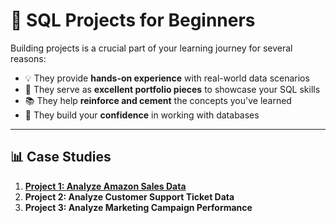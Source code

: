 # 🧠 SQL Projects for Beginners

Building projects is a crucial part of your learning journey for several reasons:

- 💡 They provide **hands-on experience** with real-world data scenarios  
- 🧱 They serve as **excellent portfolio pieces** to showcase your SQL skills  
- 📚 They help **reinforce and cement** the concepts you've learned  
- 🚀 They build your **confidence** in working with databases  

---

## 📊 Case Studies

1. [**Project 1: Analyze Amazon Sales Data**](./Project%201%20Analyze%20Amazon%20Sales%20Data)  
2. **Project 2: Analyze Customer Support Ticket Data**  
3. **Project 3: Analyze Marketing Campaign Performance**

